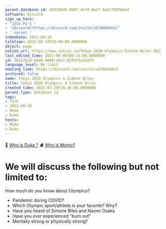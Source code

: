 ```yaml
---
parent_database_id: e9339446-880f-4ef0-8ad7-8ad1f507dded
software: Discord
sign_up_here:
- "Join Pi's "
- '[Discord](https://discord.com/invite/vE7QUXGDnS)'
- ' server '
indexDate: 2021-08-10
talktime: 2021-08-10T20:00:00.0000000
object: page
notion_url: https://www.notion.so/Tokyo-2020-Olympics-Simone-Biles-3b52252db6d444b8a8cc624475a328f9
last_edited_time: 2021-08-06T00:21:00.0000000
id: 3b52252d-b6d4-44b8-a8cc-624475a328f9
language_level: No limit
meeting_link: https://discord.com/invite/vE7QUXGDnS
archived: false
name: Tokyo 2020 Olympics & Simone Biles
title: Tokyo 2020 Olympics & Simone Biles
created_time: 2021-07-20T20:16:00.0000000
parent_type: database_id
tags:
- Talk
- 2021-08-10
- Momo
- Duke
hosts:
- Momo
- Duke
---
```



👑   [Who is Duke ?](/e0958ccc596f4efea798c99507f0f16e) 
⛸️  [Who is Momo?](/23f0f26c7f1547c0b08477c0c6f1f461) 

# We will discuss the following but not limited to:
How much do you know about Olympics?
   - Pandemic during COVID?
   - Which Olympic sport/athlete is your favorite? Why?
   - Have you heard of Simone Biles and Naomi Osaka
   - Have you ever experienced "burn out"
   - Mentally strong or physically strong?




